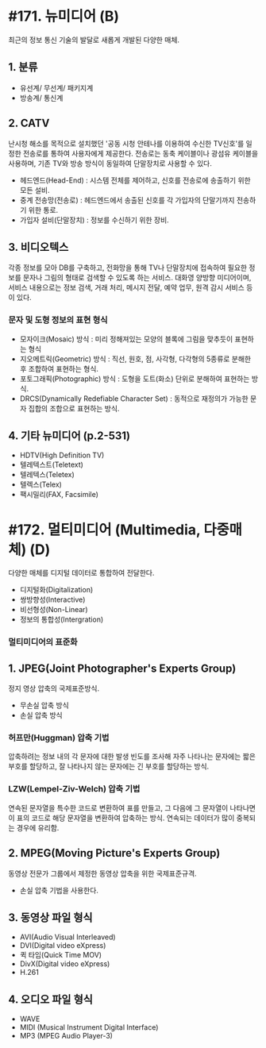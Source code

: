 # #171. 뉴미디어 (B)
최근의 정보 통신 기술의 발달로 새롭게 개발된 다양한 매체.

## 1. 분류
- 유선계/ 무선계/ 패키지계
- 방송계/ 통신계

## 2. CATV
난시청 해소를 목적으로 설치했던 '공동 시청 안테나를 이용하여 수신한 TV신호'를 일정한 전송로를 통하여 사용자에게 제공한다. 전송로는 동축 케이블이나 광섬유 케이블을 사용하며, 기존 TV와 방송 방식이 동일하여 단말장치로 사용할 수 있다.
- 헤드엔드(Head-End) : 시스템 전체를 제어하고, 신호를 전송로에 송출하기 위한 모든 설비.
- 중계 전송망(전송로) : 헤드엔드에서 송출된 신호를 각 가입자의 단말기까지 전송하기 위한 통로.
- 가입자 설비(단말장치) : 정보를 수신하기 위한 장비.

## 3. 비디오텍스
각종 정보를 모아 DB를 구축하고, 전화망을 통해 TV나 단말장치에 접속하여 필요한 정보를 문자나 그림의 형태로 검색할 수 있도록 하는 서비스. 대화영 양방향 미디어이며, 서비스 내용으로는 정보 검색, 거래 처리, 메시지 전달, 예약 업무, 원격 감시 서비스 등이 있다.

### 문자 및 도형 정보의 표현 형식
- 모자이크(Mosaic) 방식 : 미리 정해져있는 모양의 블록에 그림을 맞추듯이 표현하는 형식
- 지오메트릭(Geometric) 방식 : 직선, 원호, 점, 사각형, 다각형의 5종류로 분해한 후 조합하여 표현하는 형식.
- 포토그래픽(Photographic) 방식 : 도형을 도트(화소) 단위로 분해하여 표현하는 방식.
- DRCS(Dynamically Redefiable Character Set) : 동적으로 재정의가 가능한 문자 집합의 조합으로 표현하는 방식.

## 4. 기타 뉴미디어 (p.2-531)
- HDTV(High Definition TV)
- 텔레텍스트(Teletext)
- 텔레텍스(Teletex)
- 텔렉스(Telex)
- 팩시밀리(FAX, Facsimile)


# #172. 멀티미디어 (Multimedia, 다중매체) (D)
다양한 매체를 디지털 데이터로 통합하여 전달한다.
- 디지털화(Digitalization)
- 쌍방향성(Interactive)
- 비선형성(Non-Linear)
- 정보의 통합성(Intergration)

### 멀티미디어의 표준화
## 1. JPEG(Joint Photographer's Experts Group)
정지 영상 압축의 국제표준방식.
- 무손실 압축 방식
- 손실 압축 방식
### 허프만(Huggman) 압축 기법
압축하려는 정보 내의 각 문자에 대한 발생 빈도를 조사해 자주 나타나는 문자에는 짧은 부호를 할당하고, 잘 나타나지 않는 문자에는 긴 부호를 할당하는 방식.

### LZW(Lempel-Ziv-Welch) 압축 기법
연속된 문자열을 특수한 코드로 변환하여 표를 만들고, 그 다음에 그 문자열이 나타나면 이 표의 코드로 해당 문자열을 변환하여 압축하는 방식. 연속되는 데이터가 많이 중복되는 경우에 유리함.

## 2. MPEG(Moving Picture's Experts Group)
동영상 전문가 그룹에서 제정한 동영상 압축을 위한 국제표준규격.
- 손실 압축 기법을 사용한다.

## 3. 동영상 파일 형식
- AVI(Audio Visual Interleaved)  
- DVI(Digital video eXpress)
- 퀵 타임(Quick Time MOV)  
- DivX(Digital video eXpress)  
- H.261  

## 4. 오디오 파일 형식
- WAVE
- MIDI (Musical Instrument Digital Interface)
- MP3 (MPEG Audio Player-3)